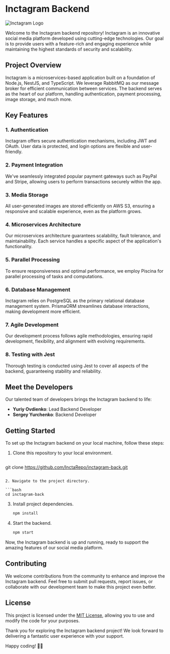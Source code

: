 # Inctagram Backend

![Inctagram Logo](https://your-inctagram-logo-url.com)

Welcome to the Inctagram backend repository! Inctagram is an innovative social media platform developed using cutting-edge technologies. Our goal is to provide users with a feature-rich and engaging experience while maintaining the highest standards of security and scalability.

## Project Overview

Inctagram is a microservices-based application built on a foundation of Node.js, NestJS, and TypeScript. We leverage RabbitMQ as our message broker for efficient communication between services. The backend serves as the heart of our platform, handling authentication, payment processing, image storage, and much more.

## Key Features

### 1. Authentication

Inctagram offers secure authentication mechanisms, including JWT and OAuth. User data is protected, and login options are flexible and user-friendly.

### 2. Payment Integration

We've seamlessly integrated popular payment gateways such as PayPal and Stripe, allowing users to perform transactions securely within the app.

### 3. Media Storage

All user-generated images are stored efficiently on AWS S3, ensuring a responsive and scalable experience, even as the platform grows.

### 4. Microservices Architecture

Our microservices architecture guarantees scalability, fault tolerance, and maintainability. Each service handles a specific aspect of the application's functionality.

### 5. Parallel Processing

To ensure responsiveness and optimal performance, we employ Piscina for parallel processing of tasks and computations.

### 6. Database Management

Inctagram relies on PostgreSQL as the primary relational database management system. PrismaORM streamlines database interactions, making development more efficient.

### 7. Agile Development

Our development process follows agile methodologies, ensuring rapid development, flexibility, and alignment with evolving requirements.

### 8. Testing with Jest

Thorough testing is conducted using Jest to cover all aspects of the backend, guaranteeing stability and reliability.

## Meet the Developers

Our talented team of developers brings the Inctagram backend to life:

- **Yuriy Ovdienko**: Lead Backend Developer
- **Sergey Yurchenko**: Backend Developer

## Getting Started

To set up the Inctagram backend on your local machine, follow these steps:

1. Clone this repository to your local environment.

   ```bash
  git clone https://github.com/InctaRepo/inctagram-back.git
   ```

2. Navigate to the project directory.

   ```bash
   cd inctagram-back
   ```

3. Install project dependencies.

   ```bash
   npm install
   ```

4. Start the backend.

   ```bash
   npm start
   ```

Now, the Inctagram backend is up and running, ready to support the amazing features of our social media platform.

## Contributing

We welcome contributions from the community to enhance and improve the Inctagram backend. Feel free to submit pull requests, report issues, or collaborate with our development team to make this project even better.

## License

This project is licensed under the [MIT License](LICENSE), allowing you to use and modify the code for your purposes.

Thank you for exploring the Inctagram backend project! We look forward to delivering a fantastic user experience with your support.

Happy coding! 🚀📸

